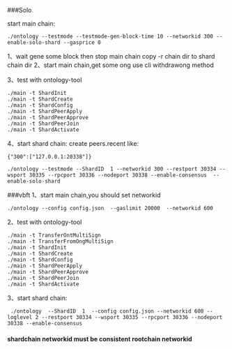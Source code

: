 
###Solo

start main chain:
```
./ontology --testmode --testmode-gen-block-time 10 --networkid 300 --enable-solo-shard --gasprice 0
```
1、wait gene some block then stop main chain copy -r chain dir to  shard chain dir
2、start main chain,get some ong use cli withdrawong method

3、test with ontology-tool

```
./main -t ShardInit
./main -t ShardCreate
./main -t ShardConfig
./main -t ShardPeerApply
./main -t ShardPeerApprove
./main -t ShardPeerJoin
./main -t ShardActivate
```

4、start shard chain:
create peers.recent like:
```
{"300":["127.0.0.1:20338"]}
```

```
./ontology --testmode --ShardID  1 --networkid 300 --restport 30334 --wsport 30335 --rpcport 30336 --nodeport 30338 --enable-consensus  --enable-solo-shard
```

###vbft
1、start main chain,you should set networkid
```
./ontology --config config.json  --gaslimit 20000  --networkid 600

```
2、test with ontology-tool
``` 
./main -t TransferOntMultiSign
./main -t TransferFromOngMultiSign
./main -t ShardInit
./main -t ShardCreate
./main -t ShardConfig
./main -t ShardPeerApply
./main -t ShardPeerApprove
./main -t ShardPeerJoin
./main -t ShardActivate
```
3、start shard chain:
```
 ./ontology  --ShardID  1  --config config.json --networkid 600 --loglevel 2 --restport 30334 --wsport 30335 --rpcport 30336 --nodeport 30338 --enable-consensus
 ```

 #### shardchain networkid must be consistent rootchain networkid